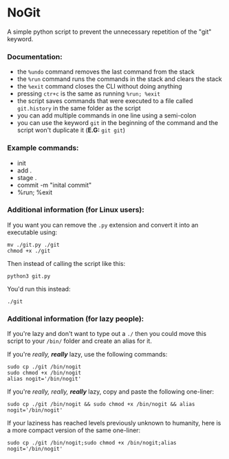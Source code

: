 # NoGit
A simple python script to prevent the unnecessary repetition of the "git" keyword.


### Documentation:

  * the `%undo` command removes the last command from the stack
  * the `%run` command runs the commands in the stack and clears the stack
  * the `%exit` command closes the CLI without doing anything
  * pressing `ctr+c` is the same as running `%run; %exit`
  * the script saves commands that were executed to a file called `git.history` in the same folder as the script
  * you can add multiple commands in one line using a semi-colon
  * you can use the keyword `git` in the beginning of the command and the script won't duplicate it (**E.G:** `git git`)

### Example commands:

  * init
  * add .
  * stage .
  * commit -m "inital commit"
  * %run; %exit

### Additional information (for Linux users):

If you want you can remove the `.py` extension and convert it into an executable using:

    mv ./git.py ./git
    chmod +x ./git

Then instead of calling the script like this:

    python3 git.py

You'd run this instead:

    ./git

### Additional information (for lazy people):

If you're lazy and don't want to type out a `./` then you could move this script to your `/bin/` folder and create an alias for it.

If you're *really, __really__* lazy, use the following commands:

    sudo cp ./git /bin/nogit
    sudo chmod +x /bin/nogit
    alias nogit='/bin/nogit'

If you're *really, really, __really__* lazy, copy and paste the following one-liner:

    sudo cp ./git /bin/nogit && sudo chmod +x /bin/nogit && alias nogit='/bin/nogit'

If your laziness has reached levels previously unknown to humanity, here is a more compact version of the same one-liner:

    sudo cp ./git /bin/nogit;sudo chmod +x /bin/nogit;alias nogit='/bin/nogit'
